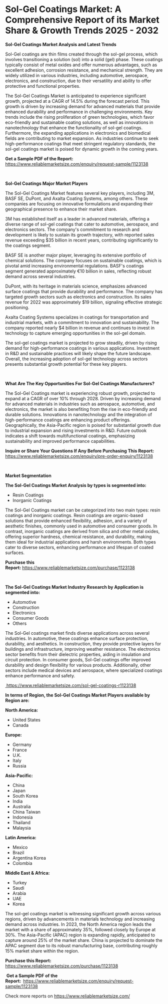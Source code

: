 <p><h1>Sol-Gel Coatings Market: A Comprehensive Report of its Market Share & Growth Trends 2025 - 2032</h1></p><p><strong>Sol-Gel Coatings Market Analysis and Latest Trends</strong></p>
<p><p>Sol-Gel coatings are thin films created through the sol-gel process, which involves transitioning a solution (sol) into a solid (gel) phase. These coatings typically consist of metal oxides and offer numerous advantages, such as excellent adhesion, corrosion resistance, and mechanical strength. They are widely utilized in various industries, including automotive, aerospace, electronics, and construction, due to their versatility and ability to offer protective and functional properties.</p><p>The Sol-Gel Coatings Market is anticipated to experience significant growth, projected at a CAGR of 14.5% during the forecast period. This growth is driven by increasing demand for advanced materials that provide enhanced durability and performance in challenging environments. Key trends include the rising proliferation of green technologies, which favor eco-friendly and sustainable coating solutions, as well as innovations in nanotechnology that enhance the functionality of sol-gel coatings. Furthermore, the expanding applications in electronics and biomedical fields are contributing to market expansion. As industries continue to seek high-performance coatings that meet stringent regulatory standards, the sol-gel coatings market is poised for dynamic growth in the coming years.</p></p>
<p><strong>Get a Sample PDF of the Report:&nbsp;</strong> <a href="https://www.reliablemarketsize.com/enquiry/request-sample/1123138?utm_campaign=3460&utm_medium=2&utm_source=Github&utm_content=ia&utm_term=04042025&utm_id=sol-gel-coatings">https://www.reliablemarketsize.com/enquiry/request-sample/1123138</a></p>
<p>&nbsp;</p>
<p><strong>Sol-Gel Coatings Major Market Players</strong></p>
<p><p>The Sol-Gel Coatings Market features several key players, including 3M, BASF SE, DuPont, and Axalta Coating Systems, among others. These companies are focusing on innovative formulations and expanding their geographical presence to enhance their market share.</p><p>3M has established itself as a leader in advanced materials, offering a diverse range of sol-gel coatings that cater to automotive, aerospace, and electronics sectors. The company's commitment to research and development is likely to sustain its growth trajectory, with reported sales revenue exceeding $35 billion in recent years, contributing significantly to the coatings segment.</p><p>BASF SE is another major player, leveraging its extensive portfolio of chemical solutions. The company focuses on sustainable coatings, which is pivotal amid increasing environmental regulations. BASF's coatings segment generated approximately €10 billion in sales, reflecting robust demand across several industries.</p><p>DuPont, with its heritage in materials science, emphasizes advanced surface coatings that provide durability and performance. The company has targeted growth sectors such as electronics and construction. Its sales revenue for 2022 was approximately $19 billion, signaling effective strategic positioning.</p><p>Axalta Coating Systems specializes in coatings for transportation and industrial markets, with a commitment to innovation and sustainability. The company reported nearly $4 billion in revenue and continues to invest in technology to capture emerging opportunities in the sol-gel domain.</p><p>The sol-gel coatings market is projected to grow steadily, driven by rising demand for high-performance coatings in various applications. Investment in R&D and sustainable practices will likely shape the future landscape. Overall, the increasing adoption of sol-gel technology across sectors presents substantial growth potential for these key players.</p></p>
<p>&nbsp;</p>
<p><strong>What Are The Key Opportunities For Sol-Gel Coatings Manufacturers?</strong></p>
<p><p>The Sol-Gel Coatings market is experiencing robust growth, projected to expand at a CAGR of over 10% through 2028. Driven by increasing demand for advanced materials in industries such as aerospace, automotive, and electronics, the market is also benefiting from the rise in eco-friendly and durable solutions. Innovations in nanotechnology and the integration of high-performance coatings are enhancing product offerings. Geographically, the Asia-Pacific region is poised for substantial growth due to industrial expansion and rising investments in R&D. Future outlook indicates a shift towards multifunctional coatings, emphasizing sustainability and improved performance capabilities.</p></p>
<p><strong>Inquire or Share Your Questions If Any Before Purchasing This Report:</strong> <a href="https://www.reliablemarketsize.com/enquiry/pre-order-enquiry/1123138?utm_campaign=3460&utm_medium=2&utm_source=Github&utm_content=ia&utm_term=04042025&utm_id=sol-gel-coatings">https://www.reliablemarketsize.com/enquiry/pre-order-enquiry/1123138</a></p>
<p>&nbsp;</p>
<p><strong>Market Segmentation</strong></p>
<p><strong>The Sol-Gel Coatings Market Analysis by types is segmented into:</strong></p>
<p><ul><li>Resin Coatings</li><li>Inorganic Coatings</li></ul></p>
<p><p>The Sol-Gel Coatings market can be categorized into two main types: resin coatings and inorganic coatings. Resin coatings are organic-based solutions that provide enhanced flexibility, adhesion, and a variety of aesthetic finishes, commonly used in automotive and consumer goods. In contrast, inorganic coatings are derived from silica and other metal oxides, offering superior hardness, chemical resistance, and durability, making them ideal for industrial applications and harsh environments. Both types cater to diverse sectors, enhancing performance and lifespan of coated surfaces.</p></p>
<p><strong>Purchase this Report:&nbsp;</strong><a href="https://www.reliablemarketsize.com/purchase/1123138?utm_campaign=3460&utm_medium=2&utm_source=Github&utm_content=ia&utm_term=04042025&utm_id=sol-gel-coatings">https://www.reliablemarketsize.com/purchase/1123138</a></p>
<p>&nbsp;</p>
<p><strong>The Sol-Gel Coatings Market Industry Research by Application is segmented into:</strong></p>
<p><ul><li>Automotive</li><li>Construction</li><li>Electronics</li><li>Consumer Goods</li><li>Others</li></ul></p>
<p><p>The Sol-Gel coatings market finds diverse applications across several industries. In automotive, these coatings enhance surface protection, durability, and aesthetics. In construction, they provide protective layers for buildings and infrastructure, improving weather resistance. The electronics sector benefits from their dielectric properties, aiding in insulation and circuit protection. In consumer goods, Sol-Gel coatings offer improved durability and design flexibility for various products. Additionally, other sectors include medical devices and aerospace, where specialized coatings enhance performance and safety.</p></p>
<p><a href="https://www.reliablemarketsize.com/sol-gel-coatings-r1123138?utm_campaign=3460&utm_medium=2&utm_source=Github&utm_content=ia&utm_term=04042025&utm_id=sol-gel-coatings">&nbsp;https://www.reliablemarketsize.com/sol-gel-coatings-r1123138</a></p>
<p><strong>In terms of Region, the Sol-Gel Coatings Market Players available by Region are:</strong></p>
<p>
    <p> <strong> North America: </strong>
        <ul>
            <li>United States</li>
            <li>Canada</li>
        </ul>
        </p> 
    <p> <strong> Europe: </strong>
        <ul>
            <li>Germany</li>
            <li>France</li>
            <li>U.K.</li>
            <li>Italy</li>
            <li>Russia</li>
        </ul>
        </p> 
    <p> <strong> Asia-Pacific: </strong>
        <ul>
            <li>China</li>
            <li>Japan</li>
            <li>South Korea</li>
            <li>India</li>
            <li>Australia</li>
            <li>China Taiwan</li>
            <li>Indonesia</li>
            <li>Thailand</li>
            <li>Malaysia</li>
        </ul>
        </p> 
    <p> <strong> Latin America: </strong>
        <ul>
            <li>Mexico</li>
            <li>Brazil</li>
            <li>Argentina Korea</li>
            <li>Colombia</li>
        </ul>
        </p> 
    <p> <strong> Middle East & Africa: </strong>
        <ul>
            <li>Turkey</li>
            <li>Saudi</li>
            <li>Arabia</li>
            <li>UAE</li>
            <li>Korea</li>
        </ul>
    </p>
    </p>
<p><p>The sol-gel coatings market is witnessing significant growth across various regions, driven by advancements in materials technology and increasing demand across industries. In 2023, the North America region leads the market with a share of approximately 35%, followed closely by Europe at 30%. The Asia-Pacific (APAC) region is expanding rapidly, anticipated to capture around 25% of the market share. China is projected to dominate the APAC segment due to its robust manufacturing base, contributing roughly 15% market share within the region.</p></p>
<p><strong>Purchase this Report: </strong><a href="https://www.reliablemarketsize.com/purchase/1123138?utm_campaign=3460&utm_medium=2&utm_source=Github&utm_content=ia&utm_term=04042025&utm_id=sol-gel-coatings">https://www.reliablemarketsize.com/purchase/1123138</a></p>
<p>&nbsp;<strong>Get a Sample PDF of the Report:&nbsp;&nbsp;</strong><a href="https://www.reliablemarketsize.com/enquiry/request-sample/1123138?utm_campaign=3460&utm_medium=2&utm_source=Github&utm_content=ia&utm_term=04042025&utm_id=sol-gel-coatings">https://www.reliablemarketsize.com/enquiry/request-sample/1123138</a></p>
<p><strong></strong></p>
<p>Check more reports on <a href="https://www.reliablemarketsize.com/?utm_campaign=3460&utm_medium=2&utm_source=Github&utm_content=ia&utm_term=04042025&utm_id=sol-gel-coatings">https://www.reliablemarketsize.com/</a></p>